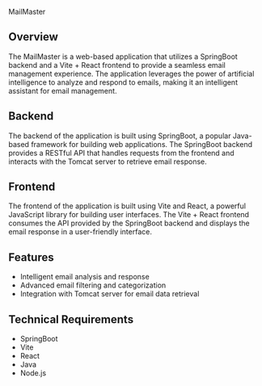 
MailMaster


**Overview**
-----------

The MailMaster is a web-based application that utilizes a SpringBoot backend and a Vite + React frontend to provide a seamless email management experience. The application leverages the power of artificial intelligence to analyze and respond to emails, making it an intelligent assistant for email management.

**Backend**
------------

The backend of the application is built using SpringBoot, a popular Java-based framework for building web applications. The SpringBoot backend provides a RESTful API that handles requests from the frontend and interacts with the Tomcat server to retrieve email response.

**Frontend**
------------

The frontend of the application is built using Vite and React, a powerful JavaScript library for building user interfaces. The Vite + React frontend consumes the API provided by the SpringBoot backend and displays the email response in a user-friendly interface.

**Features**
------------

* Intelligent email analysis and response
* Advanced email filtering and categorization
* Integration with Tomcat server for email data retrieval

**Technical Requirements**
-------------------------

* SpringBoot 
* Vite 
* React 
* Java 
* Node.js 
